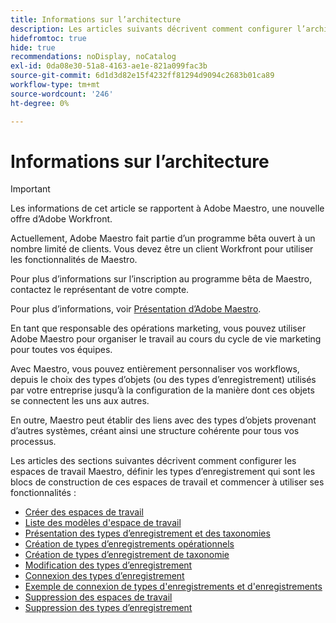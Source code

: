 ```yaml
---
title: Informations sur l’architecture
description: Les articles suivants décrivent comment configurer l’architecture d’Adobe Maestro. Dans le cadre de cette configuration, vous découvrez comment créer des espaces de travail, des types d’enregistrement et des champs personnalisés pour mapper les workflows que vous souhaitez gérer dans Adobe Maestro.
hidefromtoc: true
hide: true
recommendations: noDisplay, noCatalog
exl-id: 0da08e30-51a8-4163-ae1e-821a099fac3b
source-git-commit: 6d1d3d82e15f4232ff81294d9094c2683b01ca89
workflow-type: tm+mt
source-wordcount: '246'
ht-degree: 0%

---
```


<!--
---
title: Architecture information
description: The following articles describe how you can configure the architecture of Adobe Maestro. As part of this configuration, you learn how you create workspaces, record types, and custom fields to map out the workflows you want to manage in Adobe Maestro. 
hidefromtoc: yes
author: Alina
feature: Work Management
role: User, Admin
hide: yes
---
-->

<!--udpate the metadata with real information when making this avilable in TOC and in the left nav-->

# Informations sur l’architecture

>[!IMPORTANT]
>
>Les informations de cet article se rapportent à Adobe Maestro, une nouvelle offre d’Adobe Workfront.
>
>Actuellement, Adobe Maestro fait partie d’un programme bêta ouvert à un nombre limité de clients. Vous devez être un client Workfront pour utiliser les fonctionnalités de Maestro.
>
>Pour plus d’informations sur l’inscription au programme bêta de Maestro, contactez le représentant de votre compte.
>
>Pour plus d’informations, voir [Présentation d’Adobe Maestro](../maestro-overview.md).

En tant que responsable des opérations marketing, vous pouvez utiliser Adobe Maestro pour organiser le travail au cours du cycle de vie marketing pour toutes vos équipes.

Avec Maestro, vous pouvez entièrement personnaliser vos workflows, depuis le choix des types d’objets (ou des types d’enregistrement) utilisés par votre entreprise jusqu’à la configuration de la manière dont ces objets se connectent les uns aux autres.

En outre, Maestro peut établir des liens avec des types d’objets provenant d’autres systèmes, créant ainsi une structure cohérente pour tous vos processus.

Les articles des sections suivantes décrivent comment configurer les espaces de travail Maestro, définir les types d’enregistrement qui sont les blocs de construction de ces espaces de travail et commencer à utiliser ses fonctionnalités :

* [Créer des espaces de travail](../architecture/create-workspaces.md)
* [Liste des modèles d&#39;espace de travail](../architecture/workspace-templates.md)
* [Présentation des types d’enregistrement et des taxonomies](../architecture/overview-of-record-types-and-taxonomies.md)
* [Création de types d’enregistrements opérationnels](../architecture/create-record-types.md)
* [Création de types d’enregistrement de taxonomie](../architecture/create-a-taxonomy.md)
* [Modification des types d’enregistrement](../architecture/edit-record-types.md)
* [Connexion des types d’enregistrement](../architecture/connect-record-types.md)
* [Exemple de connexion de types d&#39;enregistrements et d&#39;enregistrements](../architecture/example-connect-record-types-and-records.md)
* [Suppression des espaces de travail](../architecture/delete-workspaces.md)
* [Suppression des types d’enregistrement](../architecture/delete-record-types.md)

